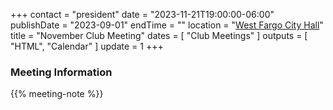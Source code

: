 +++
contact = "president"
date = "2023-11-21T19:00:00-06:00"
publishDate = "2023-09-01"
endTime = ""
location = "[West Fargo City Hall](/places/west-fargo-city-hall/)"
title = "November Club Meeting"
dates = [ "Club Meetings" ]
outputs = [ "HTML", "Calendar" ]
update = 1
+++
### Meeting Information

{{% meeting-note %}}
